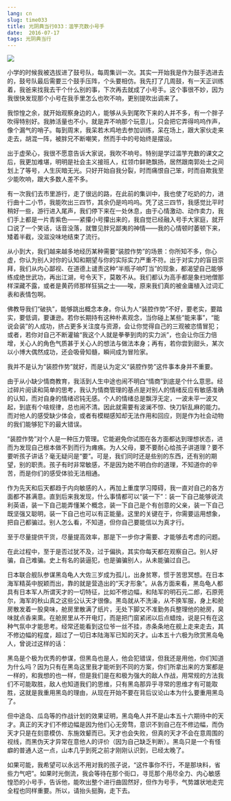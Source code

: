 ```yaml
---
lang: cn
slug: time033
title: 光阴典当行033：滥竽充数小号手
date:  2016-07-17
tags: 光阴典当行
---
```

<!-- more -->
![](/uploads/time033.jpg)

小学的时候我被选拔进了鼓号队，每周集训一次。其实一开始我是作为鼓手选进去的，鼓号队最后需要三个鼓手压阵，个头要相仿。我先打了几周鼓，有一天正训练着，我爸来找我去干个什么别的事，下次再去就成了小号手。这个事很不妙，因为我很快发现那个小号在我手里怎么也吹不响，更别提吹出调来了。

我惊惶之余，就开始观察身边的人，能够从头到尾吹下来的人并不多，有一个胖子吹得特别好。我肺活量也不小，就是弄不响那个玩意儿，只会把它弄得呜呜作声，像个漏气的哨子。每到周末，我呆若木鸡地去参加训练，呆在场上，跟大家伙走来走去，胡混一阵，被胖兄不断嘲笑，然而手中的号始终是摆设。

出于虚荣心，我很不愿意告诉大家说，我吹不响号。特别是学过滥竽充数的课文之后，我更加难堪，明明是社会主义接班人，红领巾鲜艳飘扬，居然跟南郭处士之间划上了等号，人生灰暗无光。只好开始自我分裂，时而痛恨自己笨，时而自欺我至少能吹响，跟大多数人差不多。

有一次我们去市里游行，走了很远的路，在此前的集训中，我也使了吃奶的力，进行曲十二小节，我能吹出三四节，其余仍是呜呜呜。凭了这三四节，我感觉比平时稍好一些，游行进入尾声，我们停下来在一处休息，由于心情激动、动作卖力，我们手上都是一片青紫色——紧攥小号攥出来的，我自觉已经融入号手大家庭，就开口说了一个笑话，话音没落，就瞥见胖兄鄙夷的神情——我的心情顿时萎顿下来，矮着半截，没滋没味地结束了流行。

从小到大，我们越来越多地经历某种需要“装腔作势”的场景：你所知不多，你心虚，你认为别人对你的认知和期望与你的实际实力严重不符。出于对实力的盲目崇拜，我们从内心鄙视、在道德上谴责这种“半瓶子响叮当”的现象，都渴望自己能够练成绝世武功，再出江湖，号令天下，莫敢不从。我们都认为高手都是象扫地僧那样深藏不露，或者是黄药师那样狂狷之士——唉，原来我们真的被金庸植入过词汇表和表情包啊。

佛教导我们“破执”，能够跳出概念本身。你认为人“装腔作势”不好，要老实，要踏实，要低调，要谦逊。若你长期持有这种朴素观念，当你碰上某些“能来事”，“能说会装”的人成功，挤占更多关注度与资源，会让你觉得自己的三观被恣情冒犯；或者，若你对自己不断灌输“我这个人就是拳拳到肉的实力派”，也会让你压力倍增，关心人的角色气质甚于关心人的想法与做法本身；再有，若你尝到甜头，某次以小博大偶然成功，还会吸骨知髓，瞬间成为冒险家。

我并不是认为“装腔作势”就好，而是认为定义“装腔作势”这件事本身并不重要。

由于从小缺少情商教育，我活到人生中途也闹不明白“情商”到底是个什么意思。经过碎片阅读和简单的思考，我认为情商管理的基点是对别人的情绪反应有敏感准确的认知，而对自身的情绪迟钝无感。个人的情绪总是飘浮无定，一波未平一波又起，到底有个啥规律，总也闹不清。因此就需要有波澜不惊、快刀斩乱麻的能力。而对他人的感受缺少体会，或者有模糊感知却无法作用和回应，则是作为社会动物的我们能够犯下的最大错误。

“装腔作势”对个人是一种压力管理。它能避免你试图在各方面都达到理想状态，进而为发现自己根本做不到而行为瘫痪。为人父母，要不要耐心给孩子讲道理？要不要听孩子讲话？毫无疑问是“要”。可是，我们同时还是些别的东西，还有别的期望，别的职责。孩子有时非常敏感，不是因为她不明白你的道理，不知道你的辛苦，而是你们的感受体验无法相通。

作为先天和后天都趋于内向敏感的人，再加上重度学习障碍，我一直对自己的各方面都不甚满意。直到后来我发现，什么事情都可以“装一下”：装一下自己能够说流利英语，装一下自己能弄懂某个概念，装一下自己是个有创意的父亲，装一下自己既坚强又聪明，装一下自己也可以有正能量。这里的关键在于，你需要运用想象，把自己都骗过。别人怎么看，不知道，但你自己要能信以为真才行。

至于尽量提供干货，尽量提高效率，那是下一步你才需要、才能够去考虑的问题。

在此过程中，至于是否过犹不及，过于偏执，其实你每天都在观察自己。别人好骗，自己难骗。史上有名的装逼犯，也是骗骗别人，从未能骗过自己。

日本联合舰队参谋黑岛龟人大佐三岁成为孤儿，出身贫寒，惯于苦思冥想。在日本海军精英中脱颖而出，靠的就是营造出的“天才形象”。从各方面来看，黑岛龟人都具有日本军人所谓天才的一切特征，比如不修边幅，和陆军的明石元二郎，石原莞尔，海军的秋山真之这些公认天才很像。黑岛就从不洗澡，从不换军服，身上和舱房散发着一股臭味，舱房里散满了纸片，无处下脚又不准勤务兵整理他的舱房，臭味就点香来熏。在舱房里从不开电灯，而是把门窗紧闭以后点蜡烛，说是只有在这种气氛中才能思考。经常还能看到这位爷一丝不挂，赤条条地在舰上走来走去，其不修边幅的程度，超过了一切日本陆海军已知的天才。山本五十六极为欣赏黑岛龟人，曾说过这样的话：

黑岛是个极为优秀的参谋，但黑岛也是人，他会犯错误，但我还是用他，你们知道为什么吗？因为只有在黑岛这里我才能听到不同的方案，你们所拿出来的方案都是一样的，和我想的也一样，但是我们是在和极为强大的敌人作战，用常规的方法我们不可能取胜，敌人也知道我们的思维，只有黑岛那异乎寻常的思维才有可能取胜，这就是我重用黑岛的理由，从现在开始不要在背后议论山本为什么要重用黑岛了。

但中途岛、瓜岛等的作战计划的效果证明，黑岛龟人并不是山本五十六期待中的天才。真正的天才们不修边幅是因为他们心无旁骛，意识不到自己在不修边幅，而伪天才只是在刻意模仿、东施效颦而已。天才也会失败，但真的天才不会在意周围的视线，而黑伪天才异常在意他人的评价（因为自己缺乏判断）。黑岛只是一个有怪癖的普通人这一点，山本几乎到死之前才刚刚认识到，已经太晚了。

如果可能，我希望可以永远不用对我的孩子说，“这件事你不行，不是那块料，省些力气吧”。如果时光倒流，我会等待在那个街口，寻觅那个用尽全力、内心敏感惶恐的小号手，告诉他，能吹出整个进行曲固然好，但作为号手，气势雄状地走完全程也同样重要。所以，请抬头挺胸，走下去。